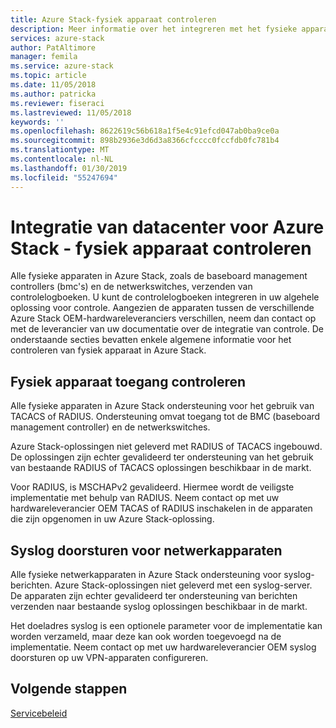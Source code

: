 ```yaml
---
title: Azure Stack-fysiek apparaat controleren
description: Meer informatie over het integreren met het fysieke apparaat toegang controleren in Azure Stack
services: azure-stack
author: PatAltimore
manager: femila
ms.service: azure-stack
ms.topic: article
ms.date: 11/05/2018
ms.author: patricka
ms.reviewer: fiseraci
ms.lastreviewed: 11/05/2018
keywords: ''
ms.openlocfilehash: 8622619c56b618a1f5e4c91efcd047ab0ba9ce0a
ms.sourcegitcommit: 898b2936e3d6d3a8366cfcccc0fccfdb0fc781b4
ms.translationtype: MT
ms.contentlocale: nl-NL
ms.lasthandoff: 01/30/2019
ms.locfileid: "55247694"
---
```

# <a name="azure-stack-datacenter-integration---physical-device-auditing"></a>Integratie van datacenter voor Azure Stack - fysiek apparaat controleren

Alle fysieke apparaten in Azure Stack, zoals de baseboard management controllers (bmc's) en de netwerkswitches, verzenden van controlelogboeken. U kunt de controlelogboeken integreren in uw algehele oplossing voor controle. Aangezien de apparaten tussen de verschillende Azure Stack OEM-hardwareleveranciers verschillen, neem dan contact op met de leverancier van uw documentatie over de integratie van controle.
De onderstaande secties bevatten enkele algemene informatie voor het controleren van fysiek apparaat in Azure Stack.  

## <a name="physical-device-access-auditing"></a>Fysiek apparaat toegang controleren

Alle fysieke apparaten in Azure Stack ondersteuning voor het gebruik van TACACS of RADIUS. Ondersteuning omvat toegang tot de BMC (baseboard management controller) en de netwerkswitches.

Azure Stack-oplossingen niet geleverd met RADIUS of TACACS ingebouwd. De oplossingen zijn echter gevalideerd ter ondersteuning van het gebruik van bestaande RADIUS of TACACS oplossingen beschikbaar in de markt.

Voor RADIUS, is MSCHAPv2 gevalideerd. Hiermee wordt de veiligste implementatie met behulp van RADIUS.
Neem contact op met uw hardwareleverancier OEM TACAS of RADIUS inschakelen in de apparaten die zijn opgenomen in uw Azure Stack-oplossing.

## <a name="syslog-forwarding-for-network-devices"></a>Syslog doorsturen voor netwerkapparaten

Alle fysieke netwerkapparaten in Azure Stack ondersteuning voor syslog-berichten. Azure Stack-oplossingen niet geleverd met een syslog-server. De apparaten zijn echter gevalideerd ter ondersteuning van berichten verzenden naar bestaande syslog oplossingen beschikbaar in de markt.

Het doeladres syslog is een optionele parameter voor de implementatie kan worden verzameld, maar deze kan ook worden toegevoegd na de implementatie. Neem contact op met uw hardwareleverancier OEM syslog doorsturen op uw VPN-apparaten configureren.

## <a name="next-steps"></a>Volgende stappen

[Servicebeleid](azure-stack-servicing-policy.md)
